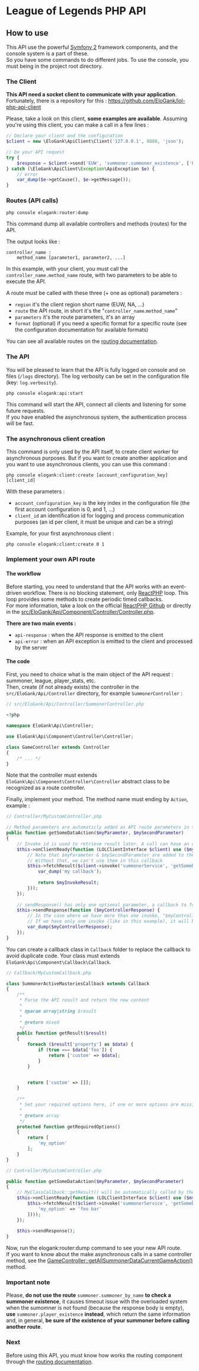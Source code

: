 League of Legends PHP API
=========================

## How to use

This API use the powerful [Symfony 2](http://symfony.com/) framework components, and the console system is a part of these.  
So you have some commands to do different jobs. To use the console, you must being in the project root directory.

### The Client

**This API need a socket client to communicate with your application**. Fortunately, there is a repository for this : https://github.com/EloGank/lol-php-api-client

Please, take a look on this client, **some examples are available**.
Assuming you're using this client, you can make a call in a few lines :

``` php
// Declare your client and the configuration
$client = new \EloGank\ApiClient\Client('127.0.0.1', 8080, 'json');

// Do your API request
try {
    $response = $client->send('EUW', 'summoner.summoner_existence', ['Foobar']);
} catch (\EloGank\ApiClient\Exception\ApiException $e) {
    // error
    var_dump($e->getCause(), $e->getMessage());
}
```

### Routes (API calls)

    php console elogank:router:dump
    
This command dump all available controllers and methods (routes) for the API.

The output looks like :

    controller_name :
        method_name [parameter1, parameter2, ...]
        
In this example, with your client, you must call the `controller_name.method_name` route, with two parameters to be able to execute the API.

A route must be called with these three (+ one as optional) parameters :

* `region` it's the client region short name (EUW, NA, ...)
* `route` the API route, in short it's the "`controller_name`.`method_name`"
* `parameters` it's the route parameters, it's an array
* `format` (optional) if you need a specific format for a specific route (see the configuration documentation for available formats)

You can see all available routes on the [routing documentation](./routing.md).

### The API

You will be pleased to learn that the API is fully logged on console and on files (`/logs` directory). The log verbosity can be set in the configuration file (key: `log.verbosity`).

    php console elogank:api:start

This command will start the API, connect all clients and listening for some future requests.  
If you have enabled the asynchronous system, the authentication process will be fast.

### The asynchronous client creation

This command is only used by the API itself, to create client worker for asynchronous purposes. But if you want to create another application and you want to use asynchronous clients, you can use this command :

    php console elogank:client:create [account_configuration_key] [client_id]
    
With these parameters :
* `account_configuration_key` is the key index in the configuration file (the first account configuration is 0, and 1, ...)
* `client_id` an identification id for logging and process communication purposes (an id per client, it must be unique and can be a string)

Example, for your first asynchronous client :

    php console elogank:client:create 0 1
    
### Implement your own API route

#### The workflow

Before starting, you need to understand that the API works with an event-driven workflow. There is no blocking statement, only [ReactPHP](https://github.com/reactphp/react) loop. This loop provides some methods to create periodic timed callbacks.  
For more information, take a look on the official [ReactPHP Github](https://github.com/reactphp/react) or directly in the [src/EloGank/Api/Component/Controller/Controller.php](../src/EloGank/Api/Component/Controller/Controller.php).

**There are two main events :**

* `api-response` : when the API response is emitted to the client
* `api-error` : when an API exception is emitted to the client and processed by the server

#### The code

First, you need to choice what is the main object of the API request : summoner, league, player_stats, etc.  
Then, create (if not already exists) the controller in the `src/EloGank/Api/Controller` directory, for example `SummonerController` :

``` php
// src/EloGank/Api/Controller/SummonerController.php

<?php

namespace EloGank\Api\Controller;

use EloGank\Api\Component\Controller\Controller;

class GameController extends Controller
{
    /* ... */
}
```

Note that the controller must extends `EloGank\Api\Component\Controller\Controller` abstract class to be recognized as a route controller.

Finally, implement your method. The method name must ending by `Action`, example :

``` php
// Controller/MyCustomController.php

// Method parameters are automaticly added as API route parameters in the "elogank:router:dump" command
public function getSomeDataAction($myParameter, $mySecondParameter)
{
    // Invoke id is used to retrieve result later. A call can have an optional callback to format/process the result
    $this->onClientReady(function (LOLClientInterface $client) use ($myParameter, $mySecondParameter) {
        // Note that $myParameter & $mySecondParameter are added to the "use" statement above
        // Without that, we can't use them in this callback
        $this->fetchResult($client->invoke('summonerService', 'getSomeData', [$myParameter, $mySecondParameter], function ($result) {
            var_dump('my callback');
            
            return $myInvokeResult;
        }));
    });
    
    // sendResponse() has only one optional parameter, a callback to format the response
    $this->sendResponse(function ($myControllerResponse) {
        // In the case where we have more than one invoke, "$myControllerResponse" will be an indexed array of invoke results.
        // If we have only one invoke (like in this example), it will be the invoke result (an associative array of data)
        var_dump($myControllerResponse);
    });
}
```

You can create a callback class in `Callback` folder to replace the callback to avoid duplicate code. Your class must extends `EloGank\Api\Component\Callback\Callback`.

``` php
// Callback/MyCustomCallback.php

class SummonerActiveMasteriesCallback extends Callback
{
    /**
     * Parse the API result and return the new content
     *
     * @param array|string $result
     *
     * @return mixed
     */
    public function getResult($result)
    {
        foreach ($result['property'] as $data) {
            if (true === $data['foo']) {
                return ['custom' => $data];
            }
        }


        return ['custom' => []];
    }
    
    /**
     * Set your required options here, if one or more options are missing, an exception will be thrown
     *
     * @return array
     */
    protected function getRequiredOptions()
    {
        return [
            'my_option'
        ];
    }
}
```


``` php
// Controller/MyCustomController.php

public function getSomeDataAction($myParameter, $mySecondParameter)
{
    // MyClassCallback::getResult() will be automatically called by the Controller class
    $this->onClientReady(function (LOLClientInterface $client) use ($myParameter) {
        $this->fetchResult($client->invoke('summonerService', 'getSomeData', [$myParameter], new MyClassCallback([
            'my_option' => 'foo bar'
        ])));
    });
    
    $this->sendResponse();
}
```


Now, run the elogank:router:dump command to see your new API route.  
If you want to know about the make asynchronous calls in a same controller method, see the [GameController::getAllSummonerDataCurrentGameAction()](../src/EloGank/Api/Controller/GameController.php) method.

### Important note

Please, **do not use the route** `summoner.summoner_by_name` **to check a summoner existence**, it causes timeout issue with the overloaded system when the sumomner is not found (because the response body is empty), **use** `summoner.player_existence` **instead**, which return the same information and, in general, **be sure of the existence of your summoner before calling another route**.
    
### Next

Before using this API, you must know how works the routing component through the [routing documentation](./routing.md).